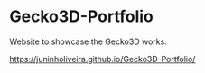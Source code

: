 # Gecko3D-Portfolio
Website to showcase the Gecko3D works.

https://juninholiveira.github.io/Gecko3D-Portfolio/
